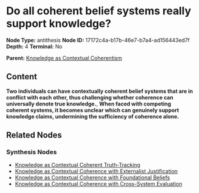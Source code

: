 # Do all coherent belief systems really support knowledge?

**Node Type:** antithesis
**Node ID:** 17172c4a-b17b-46e7-b7a4-ad156443ed7f
**Depth:** 4
**Terminal:** No

**Parent:** [Knowledge as Contextual Coherentism](knowledge-as-contextual-coherentism-synthesis-452b7878-4d7a-4151-b084-69672140a175.md)

## Content

**Two individuals can have contextually coherent belief systems that are in conflict with each other, thus challenging whether coherence can universally denote true knowledge.**, **When faced with competing coherent systems, it becomes unclear which can genuinely support knowledge claims, undermining the sufficiency of coherence alone.**

## Related Nodes

### Synthesis Nodes

- [Knowledge as Contextual Coherent Truth-Tracking](knowledge-as-contextual-coherent-truth-tracking-synthesis-34340555-80f5-402e-a23d-260dd61815ab.md)
- [Knowledge as Contextual Coherence with Externalist Justification](knowledge-as-contextual-coherence-with-externalist-justification-synthesis-dd077a9d-2e15-4f0e-8a4b-fd02c99fe290.md)
- [Knowledge as Contextual Coherence with Foundational Beliefs](knowledge-as-contextual-coherence-with-foundational-beliefs-synthesis-dcc7934a-e978-4a48-a85b-fd9ffcdd332a.md)
- [Knowledge as Contextual Coherence with Cross-System Evaluation](knowledge-as-contextual-coherence-with-cross-system-evaluation-synthesis-509f7fb0-354a-4088-8c82-cbd8567e03de.md)
